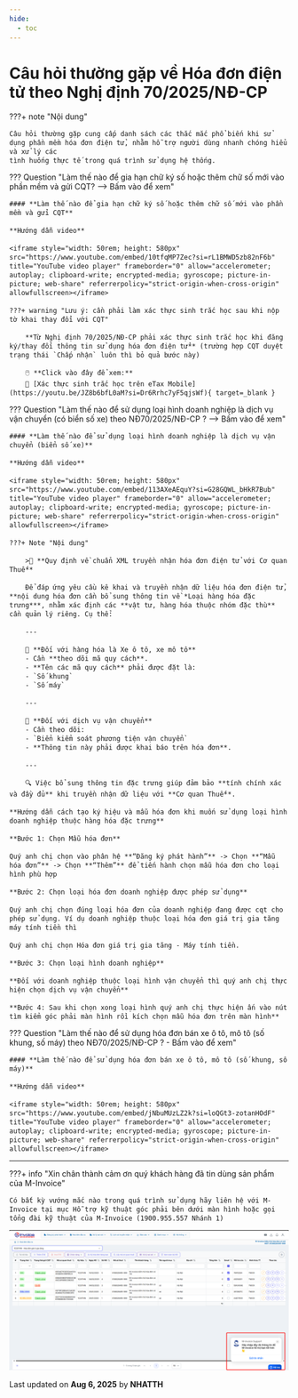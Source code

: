 ```yaml
---
hide:
  - toc
---
```


# **Câu hỏi thường gặp về Hóa đơn điện tử theo Nghị định 70/2025/NĐ-CP**

???+ note "Nội dung"

    Câu hỏi thường gặp cung cấp danh sách các thắc mắc phổ biến khi sử dụng phần mềm hóa đơn điện tử, nhằm hỗ trợ người dùng nhanh chóng hiểu và xử lý các
    tình huống thực tế trong quá trình sử dụng hệ thống.

??? Question "Làm thế nào để gia hạn chữ ký số hoặc thêm chữ số mới vào phần mềm và gửi CQT? --> Bấm vào để xem"

    #### **Làm thế nào để gia hạn chữ ký số hoặc thêm chữ số mới vào phần mềm và gửi CQT**

    **Hướng dẫn video**

    <iframe style="width: 50rem; height: 580px" src="https://www.youtube.com/embed/10tfqMP7Zec?si=rL1BMWD5zb82nF6b" title="YouTube video player" frameborder="0" allow="accelerometer; autoplay; clipboard-write; encrypted-media; gyroscope; picture-in-picture; web-share" referrerpolicy="strict-origin-when-cross-origin" allowfullscreen></iframe>

    ???+ warning "Lưu ý: cần phải làm xác thực sinh trắc học sau khi nộp tờ khai thay đổi với CQT"

        **Từ Nghị định 70/2025/NĐ-CP phải xác thực sinh trắc học khi đăng ký/thay đổi thông tin sử dụng hóa đơn điện tử** (trường hợp CQT duyệt trạng thái `Chấp nhận` luôn thì bỏ quả bước này)

        🖱️ **Click vào đây để xem:**
        📄 [Xác thực sinh trắc học trên eTax Mobile](https://youtu.be/JZ8b6bfL0aM?si=Dr6Rrhc7yF5qjsWf){ target=_blank }

??? Question "Làm thế nào để sử dụng loại hình doanh nghiệp là dịch vụ vận chuyển (có biển số xe) theo NĐ70/2025/NĐ-CP ? --> Bấm vào để xem"

    #### **Làm thế nào để sử dụng loại hình doanh nghiệp là dịch vụ vận chuyển (biển số xe)**

    **Hướng dẫn video**

    <iframe style="width: 50rem; height: 580px" src="https://www.youtube.com/embed/113AXeAEquY?si=G28GQWL_bHkR7Bub" title="YouTube video player" frameborder="0" allow="accelerometer; autoplay; clipboard-write; encrypted-media; gyroscope; picture-in-picture; web-share" referrerpolicy="strict-origin-when-cross-origin" allowfullscreen></iframe>

    ???+ Note "Nội dung"

        >📄 **Quy định về chuẩn XML truyền nhận hóa đơn điện tử với Cơ quan Thuế**

        Để đáp ứng yêu cầu kê khai và truyền nhận dữ liệu hóa đơn điện tử, **nội dung hóa đơn cần bổ sung thông tin về *Loại hàng hóa đặc trưng***, nhằm xác định các **vật tư, hàng hóa thuộc nhóm đặc thù** cần quản lý riêng. Cụ thể:

        ---

        🚗 **Đối với hàng hóa là Xe ô tô, xe mô tô**
        - Cần **theo dõi mã quy cách**.
        - **Tên các mã quy cách** phải được đặt là:
        - `Số khung`
        - `Số máy`

        ---

        🚚 **Đối với dịch vụ vận chuyển**
        - Cần theo dõi:
        - `Biển kiểm soát phương tiện vận chuyển`
        - **Thông tin này phải được khai báo trên hóa đơn**.

        ---

        🔍 Việc bổ sung thông tin đặc trưng giúp đảm bảo **tính chính xác và đầy đủ** khi truyền nhận dữ liệu với **Cơ quan Thuế**.

    **Hướng dẫn cách tạo ký hiệu và mẫu hóa đơn khi muốn sử dụng loại hình doanh nghiệp thuộc hàng hóa đặc trưng**

    **Bước 1: Chọn Mẫu hóa đơn**

    Quý anh chị chọn vào phân hệ **“Đăng ký phát hành”** -> Chọn **“Mẫu hóa đơn”** -> Chọn **“Thêm”** để tiến hành chọn mẫu hóa đơn cho loại hình phù hợp

    **Bước 2: Chọn loại hóa đơn doanh nghiệp được phép sử dụng**

    Quý anh chị chọn đúng loại hóa đơn của doanh nghiệp đang được cqt cho phép sử dụng. Ví dụ doanh nghiệp thuộc loại hóa đơn giá trị gia tăng máy tính tiền thì

    Quý anh chị chọn Hóa đơn giá trị gia tăng - Máy tính tiền.

    **Bước 3: Chọn loại hình doanh nghiệp**

    **Đối với doanh nghiệp thuộc loại hình vận chuyển thì quý anh chị thực hiện chọn dịch vụ vận chuyển**

    **Bước 4: Sau khi chọn xong loại hình quý anh chị thực hiện ấn vào nút tìm kiểm góc phải màn hình rồi kích chọn mẫu hóa đơn trên màn hình**

??? Question "Làm thế nào để sử dụng hóa đơn bán xe ô tô, mô tô (số khung, số máy) theo NĐ70/2025/NĐ-CP ? - Bấm vào để xem"

    #### **Làm thế nào để sử dụng hóa đơn bán xe ô tô, mô tô (số khung, số máy)**

    **Hướng dẫn video**

    <iframe style="width: 50rem; height: 580px" src="https://www.youtube.com/embed/jNbuMUzLZ2k?si=loQGt3-zotanHOdF" title="YouTube video player" frameborder="0" allow="accelerometer; autoplay; clipboard-write; encrypted-media; gyroscope; picture-in-picture; web-share" referrerpolicy="strict-origin-when-cross-origin" allowfullscreen></iframe>

>

---

???+ info "Xin chân thành cảm ơn quý khách hàng đã tin dùng sản phẩm của M-Invoice"

    Có bất kỳ vướng mắc nào trong quá trình sử dụng hãy liên hệ với M-Invoice tại mục Hỗ trợ kỹ thuật góc phải bên dưới màn hình hoặc gọi tổng đài kỹ thuật của M-Invoice (1900.955.557 Nhánh 1)

![Hình 5](../../assets/images/invoice2/hotro.png "Hãy bấm vào để xem rõ hơn")

<div class="last-updated">Last updated on <strong>Aug 6, 2025</strong> by <strong>NHATTH</strong></div>
